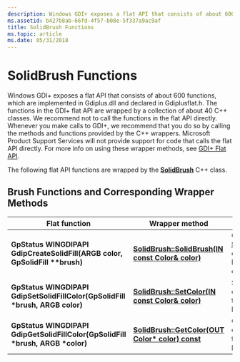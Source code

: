 ```yaml
---
description: Windows GDI+ exposes a flat API that consists of about 600 functions. These flat API functions are wrapped by the SolidBrush C++ class.
ms.assetid: b427b8ab-66fd-4f57-b08e-5f337a9ac9af
title: SolidBrush Functions
ms.topic: article
ms.date: 05/31/2018
---
```


# SolidBrush Functions

Windows GDI+ exposes a flat API that consists of about 600 functions, which are implemented in Gdiplus.dll and declared in Gdiplusflat.h. The functions in the GDI+ flat API are wrapped by a collection of about 40 C++ classes. We recommend not to call the functions in the flat API directly. Whenever you make calls to GDI+, we recommend that you do so by calling the methods and functions provided by the C++ wrappers. Microsoft Product Support Services will not provide support for code that calls the flat API directly. For more info on using these wrapper methods, see [GDI+ Flat API](-gdiplus-flatapi-flat.md).

The following flat API functions are wrapped by the [**SolidBrush**](/windows/desktop/api/gdiplusbrush/nl-gdiplusbrush-solidbrush) C++ class.

## Brush Functions and Corresponding Wrapper Methods



| Flat function                                                                               | Wrapper method                                                                                       | Remarks                                                                                 |
|---------------------------------------------------------------------------------------------|------------------------------------------------------------------------------------------------------|-----------------------------------------------------------------------------------------|
| **GpStatus WINGDIPAPI GdipCreateSolidFill(ARGB color, GpSolidFill \*\*brush)**<br/>   | [**SolidBrush::SolidBrush(IN const Color& color)**](/windows/win32/api/gdiplusbrush/nf-gdiplusbrush-solidbrush-solidbrush(constsolidbrush_)) | Creates a [**SolidBrush**](/windows/desktop/api/gdiplusbrush/nl-gdiplusbrush-solidbrush) object based on a color |
| **GpStatus WINGDIPAPI GdipSetSolidFillColor(GpSolidFill \*brush, ARGB color)**<br/>   | [**SolidBrush::SetColor(IN const Color& color)**](/windows/desktop/api/Gdiplusbrush/nf-gdiplusbrush-solidbrush-setcolor)     | Sets the color of this solid brush                                                      |
| **GpStatus WINGDIPAPI GdipGetSolidFillColor(GpSolidFill \*brush, ARGB \*color)**<br/> | [**SolidBrush::GetColor(OUT Color\* color) const**](/windows/desktop/api/Gdiplusbrush/nf-gdiplusbrush-solidbrush-getcolor)   | Gets the color of this solid brush                                                      |



 

 

 
